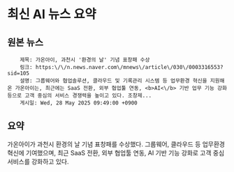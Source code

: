 # 최신 AI 뉴스 요약

## 원본 뉴스
		제목: 가온아이, 과천시 '환경의 날' 기념 표창패 수상
		링크: https:\/\/n.news.naver.com\/mnews\/article\/030\/0003316553?sid=105
		설명: 그룹웨어와 협업솔루션, 클라우드 및 기록관리 시스템 등 업무환경 혁신을 지원해온 가온아이는, 최근에는 SaaS 전환, 외부 협업툴 연동, <b>AI<\/b> 기반 업무 기능 강화 등으로 고객 중심의 서비스 경쟁력을 높이고 있다. 조창제... 
		게시일: Wed, 28 May 2025 09:49:00 +0900


## 요약
가온아이가 과천시 환경의 날 기념 표창패를 수상했다. 그룹웨어, 클라우드 등 업무환경 혁신에 기여했으며, 최근 SaaS 전환, 외부 협업툴 연동, AI 기반 기능 강화로 고객 중심 서비스를 강화하고 있다.
